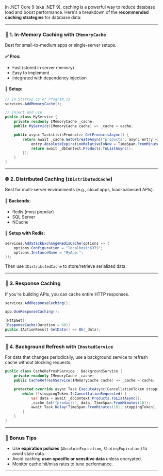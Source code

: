 In .NET Core 9 (aka .NET 9), caching is a powerful way to reduce database load and boost performance. Here's a breakdown of the **recommended caching strategies** for database data:

---

### 🧠 1. **In-Memory Caching with `IMemoryCache`**
Best for small-to-medium apps or single-server setups.

#### ✅ Pros:
- Fast (stored in server memory)
- Easy to implement
- Integrated with dependency injection

#### 🔧 Setup:
```csharp
// In Startup.cs or Program.cs
services.AddMemoryCache();

// Inject and use
public class MyService {
    private readonly IMemoryCache _cache;
    public MyService(IMemoryCache cache) => _cache = cache;

    public async Task<List<Product>> GetProductsAsync() {
        return await _cache.GetOrCreateAsync("products", async entry => {
            entry.AbsoluteExpirationRelativeToNow = TimeSpan.FromMinutes(10);
            return await _dbContext.Products.ToListAsync();
        });
    }
}
```

---

### 🌐 2. **Distributed Caching (`IDistributedCache`)**
Best for multi-server environments (e.g., cloud apps, load-balanced APIs).

#### 🔧 Backends:
- Redis (most popular)
- SQL Server
- NCache

#### 🔧 Setup with Redis:
```csharp
services.AddStackExchangeRedisCache(options => {
    options.Configuration = "localhost:6379";
    options.InstanceName = "MyApp:";
});
```

Then use `IDistributedCache` to store/retrieve serialized data.

---

### 🧊 3. **Response Caching**
If you're building APIs, you can cache entire HTTP responses.

```csharp
services.AddResponseCaching();

app.UseResponseCaching();

[HttpGet]
[ResponseCache(Duration = 60)]
public IActionResult GetData() => Ok(_data);
```

---

### 🔁 4. **Background Refresh with `IHostedService`**
For data that changes periodically, use a background service to refresh cache without blocking requests.

```csharp
public class CacheRefreshService : BackgroundService {
    private readonly IMemoryCache _cache;
    public CacheRefreshService(IMemoryCache cache) => _cache = cache;

    protected override async Task ExecuteAsync(CancellationToken stoppingToken) {
        while (!stoppingToken.IsCancellationRequested) {
            var data = await _dbContext.Products.ToListAsync();
            _cache.Set("products", data, TimeSpan.FromMinutes(10));
            await Task.Delay(TimeSpan.FromMinutes(10), stoppingToken);
        }
    }
}
```

---

### 🧩 Bonus Tips

- Use **expiration policies** (`AbsoluteExpiration`, `SlidingExpiration`) to avoid stale data.
- Avoid caching **user-specific or sensitive data** unless encrypted.
- Monitor cache hit/miss rates to tune performance.

---
